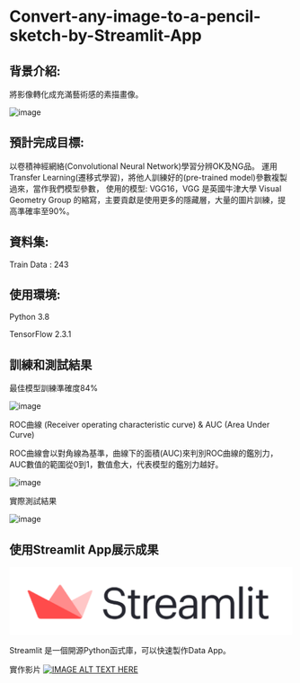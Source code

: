 # Convert-any-image-to-a-pencil-sketch-by-Streamlit-App

## 背景介紹:
將影像轉化成充滿藝術感的素描畫像。

![image](https://github.com/tddwso/Brain-Tumor-Detection-Classifier-by-Deep-Learning/blob/main/pic2.PNG)

## 預計完成目標:
以卷積神經網絡(Convolutional Neural Network)學習分辨OK及NG品。
運用Transfer Learning(遷移式學習)，將他人訓練好的(pre-trained model)參數複製過來，當作我們模型參數，
使用的模型: VGG16，VGG 是英國牛津大學 Visual Geometry Group 的縮寫，主要貢獻是使用更多的隱藏層，大量的圖片訓練，提高準確率至90%。
## 資料集:
Train Data : 243
## 使用環境:
Python 3.8

TensorFlow 2.3.1 
## 訓練和測試結果
最佳模型訓練準確度84% 

![image](https://github.com/tddwso/Brain-Tumor-Detection-Classifier-by-Deep-Learning/blob/main/ACC.PNG)

ROC曲線 (Receiver operating characteristic curve) & AUC (Area Under Curve)

ROC曲線會以對角線為基準，曲線下的面積(AUC)來判別ROC曲線的鑑別力，AUC數值的範圍從0到1，數值愈大，代表模型的鑑別力越好。

![image](https://github.com/tddwso/Brain-Tumor-Detection-Classifier-by-Deep-Learning/blob/main/ROC.png)

實際測試結果

![image](https://github.com/tddwso/Brain-Tumor-Detection-Classifier-by-Deep-Learning/blob/main/test.PNG)

## 使用Streamlit App展示成果

![image](https://github.com/tddwso/Uniqlo-Label-Defect-Classification-by-Deep-Learning/blob/main/Stream%20Logo.png)

Streamlit 是一個開源Python函式庫，可以快速製作Data App。

實作影片
[![IMAGE ALT TEXT HERE](https://github.com/tddwso/Brain-Tumor-Detection-Classifier-by-Deep-Learning/blob/main/streamlit.PNG)](https://youtu.be/BFt50DN1uzE)
